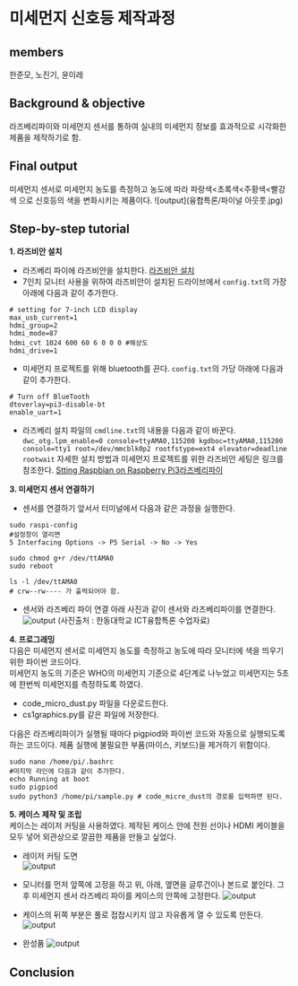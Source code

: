 # 미세먼지 신호등 제작과정

## members
한준모, 노진기, 윤이레
## Background & objective 
라즈베리파이와 미세먼지 센서를 통하여 실내의 미세먼지 정보를 효과적으로 시각화한 제품을 제작하기로 함. 
## Final output
미세먼지 센서로 미세먼지 농도를 측정하고 농도에 따라 파랑색<초록색<주황색<빨강색 으로 신호등의 색을 변화시키는 제품이다.
![output](융합특론/파이널 아웃풋.jpg)
## Step-by-step tutorial
**1. 라즈비안 설치**
- 라즈베리 파이에 라즈비안을 설치한다. [라즈비안 설치](https://www.raspberrypi.org/) 
- 7인치 모니터 사용을 위하여 라즈비안이 설치된 드라이브에서 ```config.txt```의 가장 아래에 다음과 같이 추가한다.
```
# setting for 7-inch LCD display
max_usb_current=1
hdmi_group=2
hdmi_mode=87
hdmi_cvt 1024 600 60 6 0 0 0 #해상도
hdmi_drive=1
```
- 미세먼지 프로젝트를 위해 bluetooth를 끈다. ```config.txt```의 가당 아래에 다음과 같이 추가한다.
```
# Turn off BlueTooth
dtoverlay=pi3-disable-bt
enable_uart=1
```
- 라즈베리 설치 파일의 ```cmdline.txt```의 내용을 다음과 같이 바꾼다.
```dwc_otg.lpm_enable=0 console=ttyAMA0,115200 kgdboc=ttyAMA0,115200 console=tty1 root=/dev/mmcblk0p2 rootfstype=ext4 elevator=deadline rootwait```
자세한 설치 방법과 미세먼지 프로젝트를 위한 라즈비안 세팅은 링크를 참조한다. [Stting Raspbian on Raspberry Pi3](https://github.com/HandongHCI/HandongHCI.github.io/blob/master/Tutorials/Raspbian.md)[라즈베리파이](https://www.raspberrypi.org/)

    
**3. 미세먼지 센서 연결하기**
- 센서를 연결하기 앞서서 터미널에서 다음과 같은 과정을 실행한다.
```
sudo raspi-config
#설정창이 열리면
5 Interfacing Options -> P5 Serial -> No -> Yes

sudo chmod g+r /dev/ttAMA0
sudo reboot

ls -l /dev/ttAMA0
# crw--rw---- 가 출력되어야 함.
```
- 센서와 라즈베리 파이 연결
아래 사진과 같이 센서와 라즈베리파이를 연결한다.
![output](image.png)
(사진출처 : 한동대학교 ICT융합특론 수업자료)
    
**4. 프로그래밍**  
다음은 미세먼지 센서로 미세먼지 농도를 측정하고 농도에 따라 모니터에 색을 띄우기 위한 파이썬 코드이다.  
미세먼지 농도의 기준은 WHO의 미세먼지 기준으로 4단계로 나누었고 미세먼지는 5초에 한번씩 미세먼지를 측정하도록 하였다.
- code_micro_dust.py 파일을 다운로드한다.
- cs1graphics.py를 같은 파일에 저장한다.  
  
다음은 라즈베리파이가 실행될 때마다 pigpiod와 파이썬 코드와 자동으로 실행되도록 하는 코드이다. 제품 실행에 불필요한 부품(마이스, 키보드)을 제거하기 위함이다. 
```
sudo nano /home/pi/.bashrc
#마지막 라인에 다음과 같이 추가한다.
echo Running at boot
sudo pigpiod
sudo python3 /home/pi/sample.py # code_micre_dust의 경로를 입력하면 된다.
```

**5. 케이스 제작 및 조립**  
케이스는 레이저 커팅을 사용하였다. 제작된 케이스 안에 전원 선이나 HDMI 케이블을 모두 넣어 외관상으로 깔끔한 제품을 만들고 싶었다.
- 레이저 커팅 도면  
![output](image.png)
    
- 모니터를 먼저 앞쪽에 고정을 하고 위, 아래, 옆면을 글루건이나 본드로 붙인다. 그 후 미세먼지 센서 라즈베리 파이를 케이스의 안쪽에 고정한다. 
![output](image.png)  
  
- 케이스의 뒤쪽 부분은 풀로 접찹시키지 않고 자유롭게 열 수 있도록 만든다.
![output](image.png) 
  
- 완성품
![output](image.png) 
     
## Conclusion

